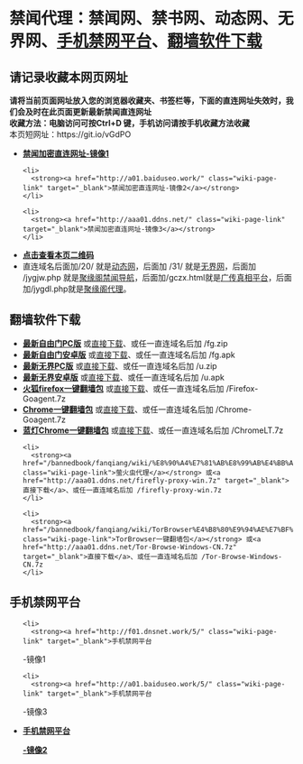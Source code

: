 <!-- -->
<h1>禁闻代理：禁闻网、禁书网、动态网、无界网、<a href="#mobilejinwang">手机禁网平台</a>、<a href="#fanqiangsoft">翻墙软件下载</a></h1> 
<h2>请记录收藏本网页网址</h2>
<strong>请将当前页面网址放入您的浏览器收藏夹、书签栏等，下面的直连网址失效时，我们会及时在此页面更新最新禁闻直连网址 
<br>收藏方法：电脑访问可按Ctrl+D 键，手机访问请按手机收藏方法收藏</strong>
<br>本页短网址：https://git.io/vGdPO


<div class="boxed-group-inner wiki-auxiliary-content wiki-auxiliary-content-no-bg">

  <ul class="wiki-pages" data-filterable-for="wiki-pages-filter" data-filterable-type="substring">
 <li>
      <strong><a href="http://f01.dnsnet.work/" class="wiki-page-link" target="_blank">禁闻加密直连网址-镜像1</a></strong>
    </li>

    <li>
      <strong><a href="http://a01.baiduseo.work/" class="wiki-page-link" target="_blank">禁闻加密直连网址-镜像2</a></strong>
    </li>

    <li>
      <strong><a href="http://aaa01.ddns.net/" class="wiki-page-link" target="_blank">禁闻加密直连网址-镜像3</a></strong>
    </li>

 <li>
 <strong><a href="https://cloud.githubusercontent.com/assets/4361923/9572222/560db836-4fef-11e5-9467-25ebfe3e460b.jpg" target="_blank">点击查看本页二维码</a></strong>
    </li>
 <li>
     直连域名后面加/20/ 就是<a href="http://aaa01.ddns.net/20/" target="_blank">动态网</a>，后面加 /31/ 就是<a href="http://aaa01.ddns.net/31/" target="_blank">无界网</a>，后面加 /jygjw.php 就是<a href="http://aaa01.ddns.net/jygjw.php" target="_blank">聚缘阁禁闻导航</a>，后面加/gczx.html就是<a href="http://aaa01.ddns.net/gczx.html" target="_blank">广传真相平台</a>，后面加/jygdl.php就是<a href="http://aaa01.ddns.net/jygdl.php" target="_blank">聚缘阁代理</a>。
    </li>
 

  </ul>

</div>

<h2>翻墙软件下载</h2><a name="fanqiangsoft"></a>
<div class="boxed-group-inner wiki-auxiliary-content wiki-auxiliary-content-no-bg">
  <ul class="wiki-pages" data-filterable-for="wiki-pages-filter" data-filterable-type="substring">

 <li>
      <strong><a href="https://git.io/fgp" target="_blank">最新自由门PC版</a></strong> 或<a href="http://aaa01.ddns.net/fg.zip" target="_blank">直接下载</a>、或任一直连域名后加 /fg.zip
    </li> 
 <li>
      <strong><a href="https://git.io/fgma" target="_blank">最新自由门安卓版</a></strong> 或<a href="http://aaa01.ddns.net/fg.apk" target="_blank">直接下载</a>、或任一直连域名后加 /fg.apk
    </li> 

 <li>
      <strong><a href="https://git.io/HNvvvQ" target="_blank">最新无界PC版</a></strong> 或<a href="http://aaa01.ddns.net/u.zip" target="_blank">直接下载</a>、或任一直连域名后加 /u.zip
    </li> 

 <li>
      <strong><a href="https://git.io/2S1IBQ" target="_blank">最新无界安卓版</a></strong> 或<a href="http://aaa01.ddns.net/u.apk" target="_blank">直接下载</a>、或任一直连域名后加 /u.apk
    </li> 

 <li>
      <strong><a href="/bannedbook/fanqiang/wiki/%E7%81%AB%E7%8B%90firefox%E4%B8%80%E9%94%AE%E7%BF%BB%E5%A2%99%E5%8C%85" class="wiki-page-link">火狐firefox一键翻墙包</a></strong> 或<a href="http://aaa01.ddns.net/Firefox-Goagent.7z" target="_blank">直接下载</a>、或任一直连域名后加 /Firefox-Goagent.7z
    </li>    
    <li>
      <strong><a href="/bannedbook/fanqiang/wiki/Chrome%E4%B8%80%E9%94%AE%E7%BF%BB%E5%A2%99%E5%8C%85" class="wiki-page-link">Chrome一键翻墙包</a></strong> 或<a href="http://aaa01.ddns.net/Chrome-Goagent.7z" target="_blank">直接下载</a>、或任一直连域名后加 /Chrome-Goagent.7z
    </li>
    <li>
      <strong><a href="/bannedbook/fanqiang/wiki/%E8%93%9D%E7%81%AFChrome%E4%B8%80%E9%94%AE%E7%BF%BB%E5%A2%99%E5%8C%85" class="wiki-page-link">蓝灯Chrome一键翻墙包</a></strong> 或<a href="http://aaa01.ddns.net/ChromeLT.7z" target="_blank">直接下载</a>、或任一直连域名后加 /ChromeLT.7z
    </li>

    <li>
      <strong><a href="/bannedbook/fanqiang/wiki/%E8%90%A4%E7%81%AB%E8%99%AB%E4%BB%A3%E7%90%86" class="wiki-page-link">萤火虫代理</a></strong> 或<a href="http://aaa01.ddns.net/firefly-proxy-win.7z" target="_blank">直接下载</a>、或任一直连域名后加 /firefly-proxy-win.7z
    </li>

    <li>
      <strong><a href="/bannedbook/fanqiang/wiki/TorBrowser%E4%B8%80%E9%94%AE%E7%BF%BB%E5%A2%99%E5%8C%85" class="wiki-page-link">TorBrowser一键翻墙包</a></strong> 或<a href="http://aaa01.ddns.net/Tor-Browse-Windows-CN.7z" target="_blank">直接下载</a>、或任一直连域名后加 /Tor-Browse-Windows-CN.7z
    </li>

  </ul>
</div>

<h2>手机禁网平台</h2><a name="mobilejinwang"></a>
<div class="boxed-group-inner wiki-auxiliary-content wiki-auxiliary-content-no-bg">
  <ul class="wiki-pages" data-filterable-for="wiki-pages-filter" data-filterable-type="substring">

    <li>
      <strong><a href="http://f01.dnsnet.work/5/" class="wiki-page-link" target="_blank">手机禁网平台


-镜像1</a></strong>
    </li>

    <li>
      <strong><a href="http://a01.baiduseo.work/5/" class="wiki-page-link" target="_blank">手机禁网平台


-镜像3</a></strong>
    </li>
    <li>
      <strong><a href="http://aaa01.ddns.net/5/" class="wiki-page-link" target="_blank">手机禁网平台


-镜像2</a></strong>
    </li>

  </ul>
</div>